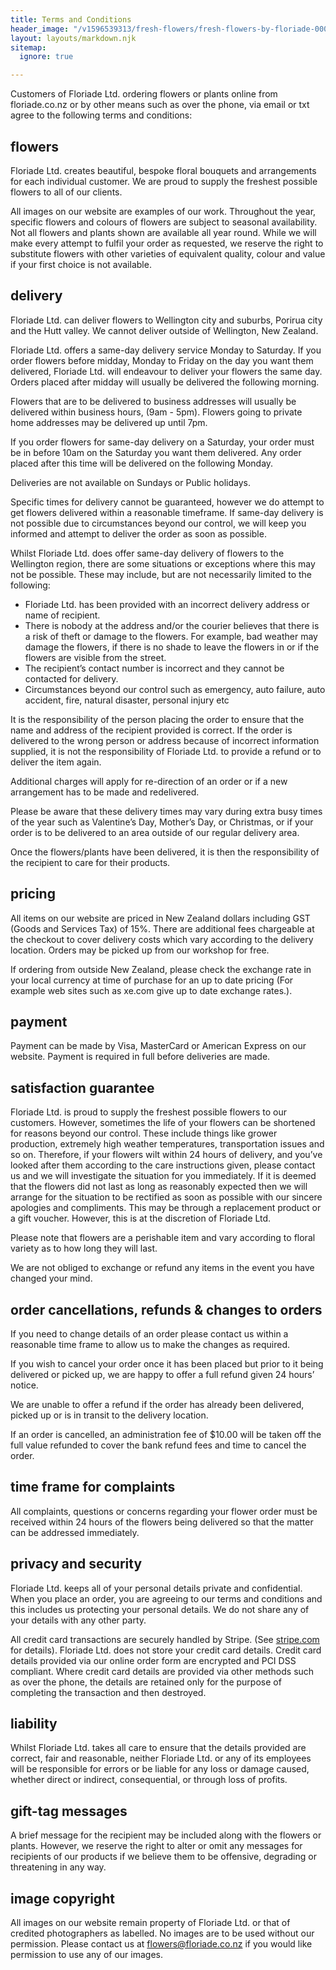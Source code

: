 ```yaml
---
title: Terms and Conditions
header_image: "/v1596539313/fresh-flowers/fresh-flowers-by-floriade-00060.jpg"
layout: layouts/markdown.njk
sitemap:
  ignore: true

---
```

Customers of Floriade Ltd. ordering flowers or plants online from floriade.co.nz or by other means such as over the phone, via email or txt agree to the following terms and conditions:

## flowers

Floriade Ltd. creates beautiful, bespoke floral bouquets and arrangements for each individual customer. We are proud to supply the freshest possible flowers to all of our clients.

All images on our website are examples of our work. Throughout the year, specific flowers and colours of flowers are subject to seasonal availability. Not all flowers and plants shown are available all year round. While we will make every attempt to fulfil your order as requested, we reserve the right to substitute flowers with other varieties of equivalent quality, colour and value if your first choice is not available.

## delivery

Floriade Ltd. can deliver flowers to Wellington city and suburbs, Porirua city and the Hutt valley. We cannot deliver outside of Wellington, New Zealand.

Floriade Ltd. offers a same-day delivery service Monday to Saturday. If you order flowers before midday, Monday to Friday on the day you want them delivered, Floriade Ltd. will endeavour to deliver your flowers the same day. Orders placed after midday will usually be delivered the following morning.

Flowers that are to be delivered to business addresses will usually be delivered within business hours, (9am - 5pm). Flowers going to private home addresses may be delivered up until 7pm.

If you order flowers for same-day delivery on a Saturday, your order must be in before 10am on the Saturday you want them delivered. Any order placed after this time will be delivered on the following Monday.

Deliveries are not available on Sundays or Public holidays.

Specific times for delivery cannot be guaranteed, however we do attempt to get flowers delivered within a reasonable timeframe. If same-day delivery is not possible due to circumstances beyond our control, we will keep you informed and attempt to deliver the order as soon as possible.

Whilst Floriade Ltd. does offer same-day delivery of flowers to the Wellington region, there are some situations or exceptions where this may not be possible. These may include, but are not necessarily limited to the following:

* Floriade Ltd. has been provided with an incorrect delivery address or name of recipient.
* There is nobody at the address and/or the courier believes that there is a risk of theft or damage to the flowers.
  For example, bad weather may damage the flowers, if there is no shade to leave the flowers in or if the flowers are visible from the street.
* The recipient’s contact number is incorrect and they cannot be contacted for delivery.
* Circumstances beyond our control such as emergency, auto failure, auto accident, fire, natural disaster, personal injury etc

It is the responsibility of the person placing the order to ensure that the name and address of the recipient provided is correct. If the order is delivered to the wrong person or address because of incorrect information supplied, it is not the responsibility of Floriade Ltd. to provide a refund or to deliver the item again.

Additional charges will apply for re-direction of an order or if a new arrangement has to be made and redelivered.

Please be aware that these delivery times may vary during extra busy times of the year such as Valentine’s Day, Mother’s Day, or Christmas, or if your order is to be delivered to an area outside of our regular delivery area.

Once the flowers/plants have been delivered, it is then the responsibility of the recipient to care for their products.

## pricing

All items on our website are priced in New Zealand dollars including GST (Goods and Services Tax) of 15%. There are additional fees chargeable at the checkout to cover delivery costs which vary according to the delivery location. Orders may be picked up from our workshop for free.

If ordering from outside New Zealand, please check the exchange rate in your local currency at time of purchase for an up to date pricing (For example web sites such as xe.com give up to date exchange rates.).

## payment

Payment can be made by Visa, MasterCard or American Express on our website. Payment is required in full before deliveries are made.

## satisfaction guarantee

Floriade Ltd. is proud to supply the freshest possible flowers to our customers. However, sometimes the life of your flowers can be shortened for reasons beyond our control. These include things like grower production, extremely high weather temperatures, transportation issues and so on. Therefore, if your flowers wilt within 24 hours of delivery, and you’ve looked after them according to the care instructions given, please contact us and we will investigate the situation for you immediately. If it is deemed that the flowers did not last as long as reasonably expected then we will arrange for the situation to be rectified as soon as possible with our sincere apologies and compliments. This may be through a replacement product or a gift voucher. However, this is at the discretion of Floriade Ltd.

Please note that flowers are a perishable item and vary according to floral variety as to how long they will last.

We are not obliged to exchange or refund any items in the event you have changed your mind.

## order cancellations, refunds & changes to orders

If you need to change details of an order please contact us within a reasonable time frame to allow us to make the changes as required.

If you wish to cancel your order once it has been placed but prior to it being delivered or picked up, we are happy to offer a full refund given 24 hours’ notice.

We are unable to offer a refund if the order has already been delivered, picked up or is in transit to the delivery location.

If an order is cancelled, an administration fee of $10.00 will be taken off the full value refunded to cover the bank refund fees and time to cancel the order.

## time frame for complaints

All complaints, questions or concerns regarding your flower order must be received within 24 hours of the flowers being delivered so that the matter can be addressed immediately.

## privacy and security

Floriade Ltd. keeps all of your personal details private and confidential. When you place an order, you are agreeing to our terms and conditions and this includes us protecting your personal details. We do not share any of your details with any other party.

All credit card transactions are securely handled by Stripe. (See [stripe.com](https://stripe.com) for details). Floriade Ltd. does not store your credit card details. Credit card details provided via our online order form are encrypted and PCI DSS compliant. Where credit card details are provided via other methods such as over the phone, the details are retained only for the purpose of completing the transaction and then destroyed.

## liability

Whilst Floriade Ltd. takes all care to ensure that the details provided are correct, fair and reasonable, neither Floriade Ltd. or any of its employees will be responsible for errors or be liable for any loss or damage caused, whether direct or indirect, consequential, or through loss of profits.

## gift-tag messages

A brief message for the recipient may be included along with the flowers or plants. However, we reserve the right to alter or omit any messages for recipients of our products if we believe them to be offensive, degrading or threatening in any way.

## image copyright

All images on our website remain property of Floriade Ltd. or that of credited photographers as labelled. No images are to be used without our permission. Please contact us at [flowers@floriade.co.nz](mailto\:flowers@floriade.co.nz\?subject\=Image%20enquiry) if you would like permission to use any of our images.

